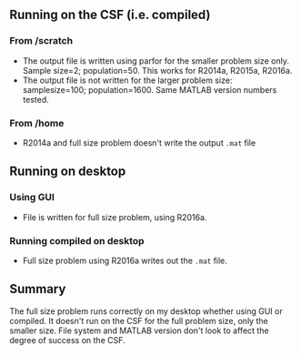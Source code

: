 ## Running on the CSF (i.e. compiled)
### From /scratch
- The output file is written using parfor for the smaller problem size only. Sample size=2; population=50. 
This works for R2014a, R2015a, R2016a.
- The output file is not written for the larger problem size: samplesize=100; population=1600. 
Same MATLAB version numbers tested.

### From /home
- R2014a and full size problem doesn't write the output `.mat` file

## Running on desktop
### Using GUI
- File is written for full size problem, using R2016a.

### Running compiled on desktop
- Full size problem using R2016a writes out the `.mat` file.

## Summary
The full size problem runs correctly on my desktop whether using GUI or compiled. 
It doesn't run on the CSF for the full problem size, only the smaller size.
File system and MATLAB version don't look to affect the degree of success on the CSF.
